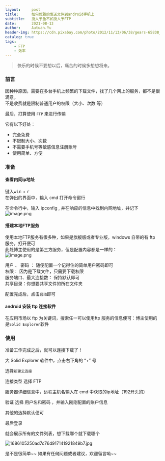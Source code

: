 ```yaml
---
layout:     post
title:      如何优雅的发送文件到android手机上
subtitle:   授人予鱼不如授人予FTP
date:       2021-08-13
author:     Autuan.Yu
header-img: https://cdn.pixabay.com/photo/2012/11/13/06/38/gears-65838_960_720.jpg
catalog: true
tags:
    - FTP
    - 效率
---
```

> 快乐的时候不要想以后，痛苦的时候多想想将来。

### 前言
因种种原因，需要在多台手机上频繁的下载文件，找了几个网上的服务，都不是很满意。  
不是收费就是限制普通用户的权限（大小、次数 等）  

最后，打算使用 `FTP` 来进行传输   

它有以下好处：  
* 完全免费
* 不限制大小、次数 
* 不需要手机号等敏感信息注册账号  
* 使用简单、方便 

### 准备
#### 查看内网ip地址
键入<kbd>win</kbd> + <kbd>r</kbd>  
在弹出的界面中，输入 cmd 打开命令窗行

在命令行中，输入 ipconfig , 并在响应的信息中找到内网地址，并记下
![image.png](https://i.loli.net/2021/08/13/dD5jnMCNASw1lXZ.png)

#### 搭建本地FTP服务
使用本地FTP服务有很多种，如果是旗舰版或者专业版，windows 自带的有 ftp 服务，打开便可  
此处博主使用的是第三方服务，但是配置内容都是一样的：  
![image.png](https://i.loli.net/2021/08/13/fLVzgkF4SsXq9WC.png)  

用户 、 密码 ： 随便配置一个记得住的简单用户密码即可  
权限： 因为是下载文件，只需要下载权限   
服务端口、最大连接数： 保持默认即可  
共享目录：你想要共享文件的所在文件夹  

配置完成后，点击`启动`即可  

#### android 安装 ftp 连接软件
在应用市场以 ftp 为关键词，搜索任一可以使用ftp 服务的信息便可：博主使用的是`Solid Explorer`软件    



### 使用
准备工作完成之后，就可以连接下载了！  

大 Solid Explorer 软件中，点击右下角的 “+” 号

选择`新建云连接`

连接类型 选择  FTP

服务器详细信息中，远程主机名输入在 cmd 中获取的ip地址（192开头的）

验证 选择 用户名和密码 ，并输入刚刚配置的账户信息

其他的选择默认便可

最后登录 

就会展示所有的文件列表，想下载哪个就下载哪个 

![1686105250ad7c76d917141921849b7.jpg](https://i.loli.net/2021/08/13/ROYeXC9KuvWJDhj.jpg)


是不是很简单~~ 如果有任何问题或者建议，欢迎留言呦~~
